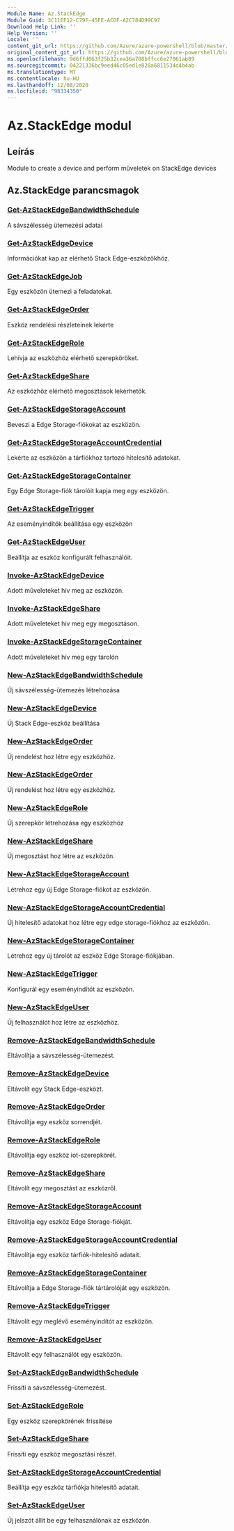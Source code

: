 ```yaml
---
Module Name: Az.StackEdge
Module Guid: 3C11EF12-C79F-45FE-ACDF-A2C784D99C97
Download Help Link: ''
Help Version: ''
Locale: ''
content_git_url: https://github.com/Azure/azure-powershell/blob/master/src/StackEdge/StackEdge/help/Az.StackEdge.md
original_content_git_url: https://github.com/Azure/azure-powershell/blob/master/src/StackEdge/StackEdge/help/Az.StackEdge.md
ms.openlocfilehash: 9d6ffd063f25b32cea36a708bffcc6e27061ab89
ms.sourcegitcommit: 04221336bc9eed46c05ed1e828a6811534d4b4ab
ms.translationtype: MT
ms.contentlocale: hu-HU
ms.lasthandoff: 12/08/2020
ms.locfileid: "98334350"
---
```

# Az.StackEdge modul
## Leírás
Module to create a device and perform műveletek on StackEdge devices

## Az.StackEdge parancsmagok
### [Get-AzStackEdgeBandwidthSchedule](Get-AzStackEdgeBandwidthSchedule.md)
A sávszélesség ütemezési adatai

### [Get-AzStackEdgeDevice](Get-AzStackEdgeDevice.md)
Információkat kap az elérhető Stack Edge-eszközökhöz.

### [Get-AzStackEdgeJob](Get-AzStackEdgeJob.md)
Egy eszközön ütemezi a feladatokat.

### [Get-AzStackEdgeOrder](Get-AzStackEdgeOrder.md)
Eszköz rendelési részleteinek lekérte

### [Get-AzStackEdgeRole](Get-AzStackEdgeRole.md)
Lehívja az eszközhöz elérhető szerepköröket.

### [Get-AzStackEdgeShare](Get-AzStackEdgeShare.md)
Az eszközhöz elérhető megosztások lekérhetők.

### [Get-AzStackEdgeStorageAccount](Get-AzStackEdgeStorageAccount.md)
Beveszi a Edge Storage-fiókokat az eszközön.

### [Get-AzStackEdgeStorageAccountCredential](Get-AzStackEdgeStorageAccountCredential.md)
Lekérte az eszközön a tárfiókhoz tartozó hitelesítő adatokat.

### [Get-AzStackEdgeStorageContainer](Get-AzStackEdgeStorageContainer.md)
Egy Edge Storage-fiók tárolóit kapja meg egy eszközön.

### [Get-AzStackEdgeTrigger](Get-AzStackEdgeTrigger.md)
Az eseményindítók beállítása egy eszközön
 

### [Get-AzStackEdgeUser](Get-AzStackEdgeUser.md)
Beállítja az eszköz konfigurált felhasználóit.

### [Invoke-AzStackEdgeDevice](Invoke-AzStackEdgeDevice.md)
Adott műveleteket hív meg az eszközön.

### [Invoke-AzStackEdgeShare](Invoke-AzStackEdgeShare.md)
Adott műveleteket hív meg egy megosztáson.

### [Invoke-AzStackEdgeStorageContainer](Invoke-AzStackEdgeStorageContainer.md)
Adott műveleteket hív meg egy tárolón

### [New-AzStackEdgeBandwidthSchedule](New-AzStackEdgeBandwidthSchedule.md)
Új sávszélesség-ütemezés létrehozása

### [New-AzStackEdgeDevice](New-AzStackEdgeDevice.md)
Új Stack Edge-eszköz beállítása

### [New-AzStackEdgeOrder](New-AzStackEdgeOrder.md)
Új rendelést hoz létre egy eszközhöz.

### [New-AzStackEdgeOrder](New-AzStackEdgeOrder.md)
Új rendelést hoz létre egy eszközhöz.

### [New-AzStackEdgeRole](New-AzStackEdgeRole.md)
Új szerepkör létrehozása egy eszközhöz

### [New-AzStackEdgeShare](New-AzStackEdgeShare.md)
Új megosztást hoz létre az eszközön.

### [New-AzStackEdgeStorageAccount](New-AzStackEdgeStorageAccount.md)
Létrehoz egy új Edge Storage-fiókot az eszközön.

### [New-AzStackEdgeStorageAccountCredential](New-AzStackEdgeStorageAccountCredential.md)
Új hitelesítő adatokat hoz létre egy edge storage-fiókhoz az eszközön.

### [New-AzStackEdgeStorageContainer](New-AzStackEdgeStorageContainer.md)
Létrehoz egy új tárolót az eszköz Edge Storage-fiókjában.

### [New-AzStackEdgeTrigger](New-AzStackEdgeTrigger.md)
Konfigurál egy eseményindítót az eszközön.

### [New-AzStackEdgeUser](New-AzStackEdgeUser.md)
Új felhasználót hoz létre az eszközhöz.

### [Remove-AzStackEdgeBandwidthSchedule](Remove-AzStackEdgeBandwidthSchedule.md)
Eltávolítja a sávszélesség-ütemezést.

### [Remove-AzStackEdgeDevice](Remove-AzStackEdgeDevice.md)
Eltávolít egy Stack Edge-eszközt.

### [Remove-AzStackEdgeOrder](Remove-AzStackEdgeOrder.md)
Eltávolítja egy eszköz sorrendjét.

### [Remove-AzStackEdgeRole](Remove-AzStackEdgeRole.md)
Eltávolítja egy eszköz iot-szerepkörét.

### [Remove-AzStackEdgeShare](Remove-AzStackEdgeShare.md)
Eltávolít egy megosztást az eszközről.

### [Remove-AzStackEdgeStorageAccount](Remove-AzStackEdgeStorageAccount.md)
Eltávolítja egy eszköz Edge Storage-fiókját.

### [Remove-AzStackEdgeStorageAccountCredential](Remove-AzStackEdgeStorageAccountCredential.md)
Eltávolítja egy eszköz tárfiók-hitelesítő adatait.

### [Remove-AzStackEdgeStorageContainer](Remove-AzStackEdgeStorageContainer.md)
Eltávolítja a Edge Storage-fiók tártárolóját egy eszközön.

### [Remove-AzStackEdgeTrigger](Remove-AzStackEdgeTrigger.md)
Eltávolít egy meglévő eseményindítót az eszközön.

### [Remove-AzStackEdgeUser](Remove-AzStackEdgeUser.md)
Eltávolít egy felhasználót egy eszközön.

### [Set-AzStackEdgeBandwidthSchedule](Set-AzStackEdgeBandwidthSchedule.md)
Frissíti a sávszélesség-ütemezést.

### [Set-AzStackEdgeRole](Set-AzStackEdgeRole.md)
Egy eszköz szerepkörének frissítése

### [Set-AzStackEdgeShare](Set-AzStackEdgeShare.md)
Frissíti egy eszköz megosztási részét.

### [Set-AzStackEdgeStorageAccountCredential](Set-AzStackEdgeStorageAccountCredential.md)
Beállítja egy eszköz tárfiókja hitelesítő adatait.

### [Set-AzStackEdgeUser](Set-AzStackEdgeUser.md)
Új jelszót állít be egy felhasználónak az eszközön.

